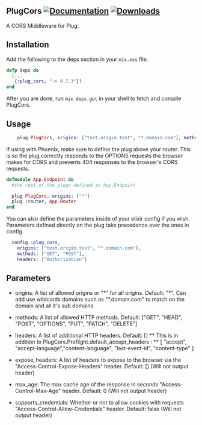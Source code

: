 ## PlugCors [![Documentation](https://img.shields.io/badge/docs-hexpm-blue.svg)](http://hexdocs.pm/plug_cors/) [![Downloads](https://img.shields.io/hexpm/dt/plug.svg)](https://hex.pm/packages/plug_cors)

A CORS Middleware for Plug.

## Installation

Add the following to the deps section in your ```mix.exs``` file.

```Elixir
defp deps do
  [...
   {:plug_cors, "~> 0.7.3"}]
end
```

After you are done, run ```mix deps.get``` in your shell to fetch and compile PlugCors.

## Usage

```elixir
    plug PlugCors, origins: ["test.origin.test", "*.domain.com"], methods: ["GET", "POST"], headers: ["Authorization"]
```

If using with Phoenix, make sure to define the plug above your router. This is so the plug correctly responds to the OPTIONS requests the browser makes for CORS and prevents 404 responses to the browser's CORS requests.

```elixir
defmodule App.Endpoint do
  #the rest of the plugs defined in App.Endpoint

  plug PlugCors, origins: ["*"]
  plug :router, App.Router
end
```

You can also define the parameters inside of your elixir config if you wish. Parameters defined directly on the plug take precedence over the ones in config

```elixir
  config :plug_cors,
    origins: ["test.origin.test", "*.domain.com"],
    methods: ["GET", "POST"],
    headers: ["Authorization"]
```

## Parameters

* origins: A list of allowed origins or "\*" for all origins. Default: "\*". Can add use wildcards domains such as "*.domain.com" to match on the domain and all it's sub domains

* methods: A list of allowed HTTP methods. Default: ["GET", "HEAD", "POST", "OPTIONS", "PUT", "PATCH", "DELETE"]

* headers: A list of additional HTTP headers. Default: []
** This is in addition to PlugCors.Preflight.default_accept_headers  :
** [ "accept", "accept-language","content-language", "last-event-id", "content-type" ]

* expose_headers: A list of headers to expose to the browser via the "Access-Control-Expose-Headers" header. Default: [] (Will not output header)

* max_age: The max cache age of the response in seconds "Access-Control-Max-Age" header. Default: 0 (Will not output header)

* supports_credentials: Whether or not to allow cookies with requests "Access-Control-Allow-Credentials" header. Default: false (Will not output header)



